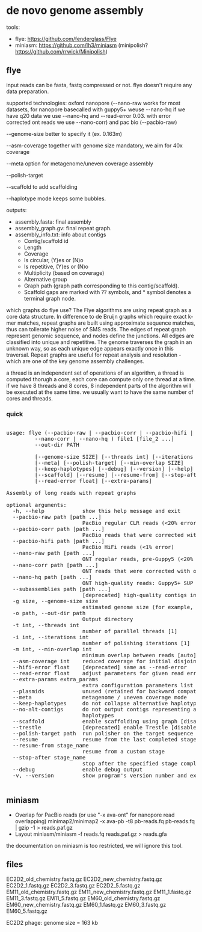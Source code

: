 # de novo genome assembly

tools:
- flye: https://github.com/fenderglass/Flye
- miniasm: https://github.com/lh3/miniasm (minipolish? https://github.com/rrwick/Minipolish)

## flye

input reads can be fasta, fastq compressed or not. flye doesn't require any data preparation.

supported technologies: oxford nanopore (--nano-raw works for most datasets, for nanopore basecalled with guppy5+ weuse --nano-hq if we have q20 data we use --nano-hq and --read-error 0.03. with error corrected ont reads we use --nano-corr) and pac bio (--pacbio-raw)

--genome-size better to specify it (ex. 0.163m)

--asm-coverage together with genome size mandatory, we aim for 40x coverage

--meta option for metagenome/uneven coverage assembly

--polish-target

--scaffold to add scaffolding

--haplotype mode keeps some bubbles.

outputs:
- assembly.fasta: final assembly
- assembly_graph.gv: final repeat graph.
- assembly_info.txt: info about contigs
    - Contig/scaffold id
    - Length
    - Coverage
    - Is circular, (Y)es or (N)o
    - Is repetitive, (Y)es or (N)o
    - Multiplicity (based on coverage)
    - Alternative group
    - Graph path (graph path corresponding to this contig/scaffold).
    - Scaffold gaps are marked with ?? symbols, and * symbol denotes a terminal graph node.

which graphs do flye use? The Flye algorithms are using repeat graph as a core data structure. In difference to de Bruijn graphs which require exact k-mer matches, repeat graphs are built using approximate sequence matches, thus can tollerate higher noise of SMS reads.
The edges of repeat graph represent genomic sequence, and nodes define the junctions. All edges are classified into unique and repetitive. The genome traverses the graph in an unknown way, so as each unique edge appears exactly once in this traversal. Repeat graphs are useful for repeat analysis and resolution - which are one of the key genome assembly challenges.

a thread is an independent set of operations of an algorithm, a thread is computed thorugh a core, each core can compute only one thread at a time. if we have 8 threads and 8 cores, 8 independent parts of the algorithm will be executed at the same time. we usually want to have the same number of cores and threads.

### quick

<pre>

usage: flye (--pacbio-raw | --pacbio-corr | --pacbio-hifi | --nano-raw |
	     --nano-corr | --nano-hq ) file1 [file_2 ...]
	     --out-dir PATH

	     [--genome-size SIZE] [--threads int] [--iterations int]
	     [--meta] [--polish-target] [--min-overlap SIZE]
	     [--keep-haplotypes] [--debug] [--version] [--help] 
	     [--scaffold] [--resume] [--resume-from] [--stop-after] 
	     [--read-error float] [--extra-params]

Assembly of long reads with repeat graphs

optional arguments:
  -h, --help            show this help message and exit
  --pacbio-raw path [path ...]
                        PacBio regular CLR reads (<20% error)
  --pacbio-corr path [path ...]
                        PacBio reads that were corrected with other methods (<3% error)
  --pacbio-hifi path [path ...]
                        PacBio HiFi reads (<1% error)
  --nano-raw path [path ...]
                        ONT regular reads, pre-Guppy5 (<20% error)
  --nano-corr path [path ...]
                        ONT reads that were corrected with other methods (<3% error)
  --nano-hq path [path ...]
                        ONT high-quality reads: Guppy5+ SUP or Q20 (<5% error)
  --subassemblies path [path ...]
                        [deprecated] high-quality contigs input
  -g size, --genome-size size
                        estimated genome size (for example, 5m or 2.6g)
  -o path, --out-dir path
                        Output directory
  -t int, --threads int
                        number of parallel threads [1]
  -i int, --iterations int
                        number of polishing iterations [1]
  -m int, --min-overlap int
                        minimum overlap between reads [auto]
  --asm-coverage int    reduced coverage for initial disjointig assembly [not set]
  --hifi-error float    [deprecated] same as --read-error
  --read-error float    adjust parameters for given read error rate (as fraction e.g. 0.03)
  --extra-params extra_params
                        extra configuration parameters list (comma-separated)
  --plasmids            unused (retained for backward compatibility)
  --meta                metagenome / uneven coverage mode
  --keep-haplotypes     do not collapse alternative haplotypes
  --no-alt-contigs      do not output contigs representing alternative
                        haplotypes
  --scaffold            enable scaffolding using graph [disabled by default]
  --trestle             [deprecated] enable Trestle [disabled by default]
  --polish-target path  run polisher on the target sequence
  --resume              resume from the last completed stage
  --resume-from stage_name
                        resume from a custom stage
  --stop-after stage_name
                        stop after the specified stage completed
  --debug               enable debug output
  -v, --version         show program's version number and exit

</pre>

## miniasm

- Overlap for PacBio reads (or use "-x ava-ont" for nanopore read overlapping)
  minimap2/minimap2 -x ava-pb -t8 pb-reads.fq pb-reads.fq | gzip -1 > reads.paf.gz
- Layout
  miniasm/miniasm -f reads.fq reads.paf.gz > reads.gfa

the documentation on miniasm is too restricted, we will ignore this tool.

## files

EC2D2_old_chemistry.fastq.gz
EC2D2_new_chemistry.fastq.gz
EC2D2_1.fastq.gz
EC2D2_3.fastq.gz
EC2D2_5.fastq.gz
EM11_old_chemistry.fastq.gz
EM11_new_chemistry.fastq.gz
EM11_1.fastq.gz
EM11_3.fastq.gz
EM11_5.fastq.gz
EM60_old_chemistry.fastq.gz
EM60_new_chemistry.fastq.gz
EM60_1.fastq.gz
EM60_3.fastq.gz
EM60_5.fastq.gz

EC2D2 phage: genome size = 163 kb